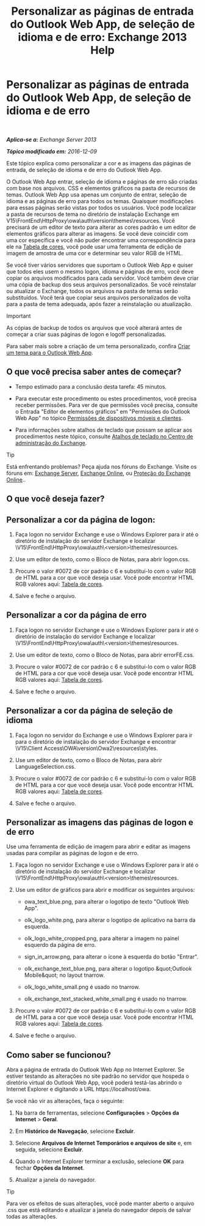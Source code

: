 ﻿---
title: 'Personalizar as páginas de entrada do Outlook Web App, de seleção de idioma e de erro: Exchange 2013 Help'
TOCTitle: Personalizar as páginas de entrada do Outlook Web App, de seleção de idioma e de erro
ms:assetid: d8d9f735-7181-428f-9049-b9886dce5159
ms:mtpsurl: https://technet.microsoft.com/pt-br/library/Ee633483(v=EXCHG.150)
ms:contentKeyID: 54651988
ms.date: 05/22/2018
mtps_version: v=EXCHG.150
ms.translationtype: MT
---

# Personalizar as páginas de entrada do Outlook Web App, de seleção de idioma e de erro

 

_**Aplica-se a:** Exchange Server 2013_

_**Tópico modificado em:** 2016-12-09_

Este tópico explica como personalizar a cor e as imagens das páginas de entrada, de seleção de idioma e de erro do Outlook Web App.

O Outlook Web App entrar, seleção de idioma e páginas de erro são criadas com base nos arquivos. CSS e elementos gráficos na pasta de recursos de temas. Outlook Web App usa apenas um conjunto de entrar, seleção de idioma e as páginas de erro para todos os temas. Quaisquer modificações para essas páginas serão vistas por todos os usuários. Você pode localizar a pasta de recursos de tema no diretório de instalação Exchange em V15\\FrontEnd\\HttpProxy\\owa\\auth\\version\\themes\\resources. Você precisará de um editor de texto para alterar as cores padrão e um editor de elementos gráficos para alterar as imagens. Se você deve coincidir com uma cor específica e você não puder encontrar uma correspondência para ele na [Tabela de cores](https://go.microsoft.com/fwlink/p/?linkid=280679), você pode usar uma ferramenta de edição de imagem de amostra de uma cor e determinar seu valor RGB de HTML.

Se você tiver vários servidores que suportam o Outlook Web App e quiser que todos eles usem o mesmo logon, idioma e páginas de erro, você deve copiar os arquivos modificados para cada servidor. Você também deve criar uma cópia de backup dos seus arquivos personalizados. Se você reinstalar ou atualizar o Exchange, todos os arquivos na pasta de temas serão substituídos. Você terá que copiar seus arquivos personalizados de volta para a pasta de tema adequada, após fazer a reinstalação ou atualização.


> [!IMPORTANT]
> As cópias de backup de todos os arquivos que você alterará antes de começar a criar suas páginas de logon e logoff personalizadas.



Para saber mais sobre a criação de um tema personalizado, confira [Criar um tema para o Outlook Web App](create-a-theme-for-outlook-web-app-exchange-2013-help.md).

## O que você precisa saber antes de começar?

  - Tempo estimado para a conclusão desta tarefa: 45 minutos.

  - Para executar este procedimento ou estes procedimentos, você precisa receber permissões. Para ver de que permissões você precisa, consulte o Entrada "Editor de elementos gráficos" em "Permissões do Outlook Web App" no tópico [Permissões de dispositivos móveis e clientes](clients-and-mobile-devices-permissions-exchange-2013-help.md).

  - Para informações sobre atalhos de teclado que possam se aplicar aos procedimentos neste tópico, consulte [Atalhos de teclado no Centro de administração do Exchange](keyboard-shortcuts-in-the-exchange-admin-center-exchange-online-protection-help.md).


> [!TIP]
> Está enfrentando problemas? Peça ajuda nos fóruns do Exchange. Visite os fóruns em: <A href="https://go.microsoft.com/fwlink/p/?linkid=60612">Exchange Server</A>, <A href="https://go.microsoft.com/fwlink/p/?linkid=267542">Exchange Online</A>, ou <A href="https://go.microsoft.com/fwlink/p/?linkid=285351">Proteção do Exchange Online</A>..



## O que você deseja fazer?

## Personalizar a cor da página de logon:

1.  Faça logon no servidor Exchange e use o Windows Explorer para ir até o diretório de instalação do servidor Exchange e localizar \\V15\\FrontEnd\\HttpProxy\\owa\\auth\\\<version\>\\themes\\resources.

2.  Use um editor de texto, como o Bloco de Notas, para abrir logon.css.

3.  Procure o valor \#0072 de cor padrão c 6 e substituí-lo com o valor RGB de HTML para a cor que você deseja usar. Você pode encontrar HTML RGB valores aqui: [Tabela de cores](https://go.microsoft.com/fwlink/p/?linkid=280679).

4.  Salve e feche o arquivo.

## Personalizar a cor da página de erro

1.  Faça logon no servidor Exchange e use o Windows Explorer para ir até o diretório de instalação do servidor Exchange e localizar \\V15\\FrontEnd\\HttpProxy\\owa\\auth\\\<version\>\\themes\\resources.

2.  Use um editor de texto, como o Bloco de Notas, para abrir errorFE.css.

3.  Procure o valor \#0072 de cor padrão c 6 e substituí-lo com o valor RGB de HTML para a cor que você deseja usar. Você pode encontrar HTML RGB valores aqui: [Tabela de cores](https://go.microsoft.com/fwlink/p/?linkid=280679).

4.  Salve e feche o arquivo.

## Personalizar a cor da página de seleção de idioma

1.  Faça logon no servidor do Exchange e use o Windows Explorer para ir para o diretório de instalação do servidor Exchange e encontrar \\V15\\Client Access\\OWA\\version\\Owa2\\resources\\styles.

2.  Use um editor de texto, como o Bloco de Notas, para abrir LanguageSelection.css.

3.  Procure o valor \#0072 de cor padrão c 6 e substituí-lo com o valor RGB de HTML para a cor que você deseja usar. Você pode encontrar HTML RGB valores aqui: [Tabela de cores](https://go.microsoft.com/fwlink/p/?linkid=280679).

4.  Salve e feche o arquivo.

## Personalizar as imagens das páginas de logon e de erro

Use uma ferramenta de edição de imagem para abrir e editar as imagens usadas para compilar as páginas de logon e de erro.

1.  Faça logon no servidor Exchange e use o Windows Explorer para ir até o diretório de instalação do servidor Exchange e localizar \\V15\\FrontEnd\\HttpProxy\\owa\\auth\\\<version\>\\themes\\resources.

2.  Use um editor de gráficos para abrir e modificar os seguintes arquivos:
    
      - owa\_text\_blue.png, para alterar o logotipo de texto "Outlook Web App".
    
      - olk\_logo\_white.png, para alterar o logotipo de aplicativo na barra da esquerda.
    
      - olk\_logo\_white\_cropped.png, para alterar a imagem no painel esquerdo da página de erro.
    
      - sign\_in\_arrow.png, para alterar o ícone à esquerda do botão "Entrar".
    
      - olk\_exchange\_text\_blue.png, para alterar o logotipo \&quot;Outlook Mobile\&quot; no layout tnarrow.
    
      - olk\_logo\_white\_small.png é usado no tnarrow.
    
      - olk\_exchange\_text\_stacked\_white\_small.png é usado no tnarrow.

3.  Procure o valor \#0072 de cor padrão c 6 e substituí-lo com o valor RGB de HTML para a cor que você deseja usar. Você pode encontrar HTML RGB valores aqui: [Tabela de cores](https://go.microsoft.com/fwlink/p/?linkid=280679).

4.  Salve e feche o arquivo.

## Como saber se funcionou?

Abra a página de entrada do Outlook Web App no Internet Explorer. Se estiver testando as alterações no site padrão no servidor que hospeda o diretório virtual do Outlook Web App, você poderá testá-las abrindo o Internet Explorer e digitando a URL https://localhost/owa.

Se você não vir as alterações, faça o seguinte:

1.  Na barra de ferramentas, selecione **Configurações** \> **Opções da Internet** \> **Geral**.

2.  Em **Histórico de Navegação**, selecione **Excluir**.

3.  Selecione **Arquivos de Internet Temporários e arquivos de site** e, em seguida, selecione **Excluir**.

4.  Quando o Internet Explorer terminar a exclusão, selecione **OK** para fechar **Opções da Internet**.

5.  Atualizar a janela do navegador.


> [!TIP]
> Para ver os efeitos de suas alterações, você pode manter aberto o arquivo .css que está editando e atualizar a janela do navegador depois de salvar todas as alterações.


